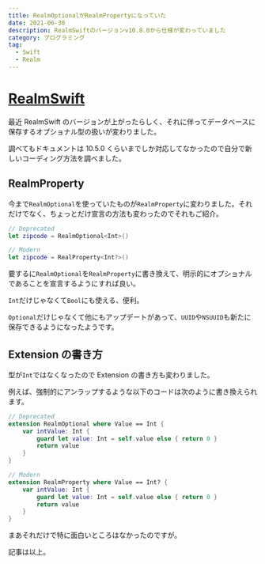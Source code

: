 ```yaml
---
title: RealmOptionalがRealmPropertyになっていた
date: 2021-06-30
description: RealmSwiftのバージョンv10.8.0から仕様が変わっていました
category: プログラミング
tag:
  - Swift
  - Realm
---
```


# [RealmSwift](https://github.com/realm/realm-cocoa/releases/tag/v10.8.1)

最近 RealmSwift のバージョンが上がったらしく、それに伴ってデータベースに保存するオプショナル型の扱いが変わりました。

調べてもドキュメントは 10.5.0 くらいまでしか対応してなかったので自分で新しいコーディング方法を調べました。

## RealmProperty

今まで`RealmOptional`を使っていたものが`RealmProperty`に変わりました。それだけでなく、ちょっとだけ宣言の方法も変わったのでそれもご紹介。

```swift
// Deprecated
let zipcode = RealmOptional<Int>()

// Modern
let zipcode = RealProperty<Int?>()
```

要するに`RealmOptional`を`RealmProperty`に書き換えて、明示的にオプショナルであることを宣言するようにすれば良い。

`Int`だけじゃなくて`Bool`にも使える、便利。

`Optional`だけじゃなくて他にもアップデートがあって、`UUID`や`NSUUID`も新たに保存できるようになったようです。

## Extension の書き方

型が`Int`ではなくなったので Extension の書き方も変わりました。

例えば、強制的にアンラップするような以下のコードは次のように書き換えられます。

```swift
// Deprecated
extension RealmOptional where Value == Int {
    var intValue: Int {
        guard let value: Int = self.value else { return 0 }
        return value
    }
}

// Modern
extension RealmProperty where Value == Int? {
    var intValue: Int {
        guard let value: Int = self.value else { return 0 }
        return value
    }
}
```

まあそれだけで特に面白いところはなかったのですが。

記事は以上。
